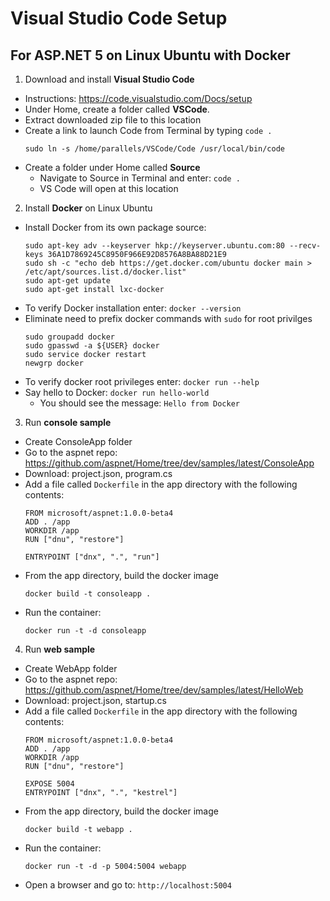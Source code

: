 # Visual Studio Code Setup
## For ASP.NET 5 on Linux Ubuntu with Docker

1. Download and install **Visual Studio Code**

  - Instructions: https://code.visualstudio.com/Docs/setup
  - Under Home, create a folder called **VSCode**.
  - Extract downloaded zip file to this location
  - Create a link to launch Code from Terminal by typing `code .`
    ```
    sudo ln -s /home/parallels/VSCode/Code /usr/local/bin/code
    ```
  - Create a folder under Home called **Source**
    + Navigate to Source in Terminal and enter:  `code .`
    + VS Code will open at this location
    
2. Install **Docker** on Linux Ubuntu

  - Install Docker from its own package source:
    ```
    sudo apt-key adv --keyserver hkp://keyserver.ubuntu.com:80 --recv-keys 36A1D7869245C8950F966E92D8576A8BA88D21E9
    sudo sh -c "echo deb https://get.docker.com/ubuntu docker main > /etc/apt/sources.list.d/docker.list"
    sudo apt-get update
    sudo apt-get install lxc-docker
    ```
  - To verify Docker installation enter: `docker --version`
  - Eliminate need to prefix docker commands with `sudo` for root privilges
    ```
    sudo groupadd docker
    sudo gpasswd -a ${USER} docker
    sudo service docker restart
    newgrp docker
    ```
  - To verify docker root privileges enter: `docker run --help`
  - Say hello to Docker: `docker run hello-world`
    + You should see the message: `Hello from Docker`

3. Run **console sample**
  - Create ConsoleApp folder
  - Go to the aspnet repo: https://github.com/aspnet/Home/tree/dev/samples/latest/ConsoleApp
  - Download: project.json, program.cs
  - Add a file called `Dockerfile` in the app directory with the following contents:
    ```
    FROM microsoft/aspnet:1.0.0-beta4
    ADD . /app
    WORKDIR /app
    RUN ["dnu", "restore"]
    
    ENTRYPOINT ["dnx", ".", "run"]
    ```
  - From the app directory, build the docker image
    ```
    docker build -t consoleapp .
    ```
  - Run the container:
    ```
    docker run -t -d consoleapp
    ```
  
4. Run **web sample**
  - Create WebApp folder
  - Go to the aspnet repo: https://github.com/aspnet/Home/tree/dev/samples/latest/HelloWeb
  - Download: project.json, startup.cs
  - Add a file called `Dockerfile` in the app directory with the following contents:
    ```
    FROM microsoft/aspnet:1.0.0-beta4
    ADD . /app
    WORKDIR /app
    RUN ["dnu", "restore"]
    
    EXPOSE 5004
    ENTRYPOINT ["dnx", ".", "kestrel"]
    ```
  - From the app directory, build the docker image
    ```
    docker build -t webapp .
    ```
  - Run the container:
    ```
    docker run -t -d -p 5004:5004 webapp
    ```
  - Open a browser and go to: `http://localhost:5004`

